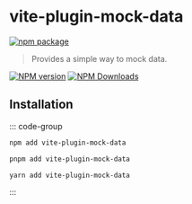 # vite-plugin-mock-data

[![npm package](https://nodei.co/npm/vite-plugin-mock-data.png?downloads=true&downloadRank=true&stars=true)](https://www.npmjs.com/package/vite-plugin-mock-data)

> Provides a simple way to mock data.

[![NPM version](https://img.shields.io/npm/v/vite-plugin-mock-data.svg?style=flat)](https://npmjs.org/package/vite-plugin-mock-data)
[![NPM Downloads](https://img.shields.io/npm/dm/vite-plugin-mock-data.svg?style=flat)](https://npmjs.org/package/vite-plugin-mock-data)

## Installation

::: code-group

```bash [npm]
npm add vite-plugin-mock-data
```
```bash [pnpm]
pnpm add vite-plugin-mock-data
```
```bash [yarn]
yarn add vite-plugin-mock-data
```

:::
